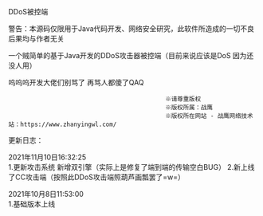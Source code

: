 DDoS被控端

警告：本源码仅限用于Java代码开发、网络安全研究，此软件所造成的一切不良后果均与作者无关

一个贼简单的基于Java开发的DDoS攻击器被控端（目前来说应该是DoS 因为还没人用）

呜呜呜开发大佬们别骂了 再骂人都傻了QAQ

                                                ※请尊重版权
                                                ※版权所属：战鹰
                                                ※版权所在网站 - 战鹰网络技术站：https://www.zhanyingwl.com/

更新日志：

2021年11月10日16:32:25<br>
1.更新攻击系统 新增双引擎（实际上是修复了端到端的传输空白BUG）
2.新上线了CC攻击端（按照此DDoS攻击端照葫芦画瓢罢了=w=）

2021年10月8日11:53:00<br>
1.基础版本上线
